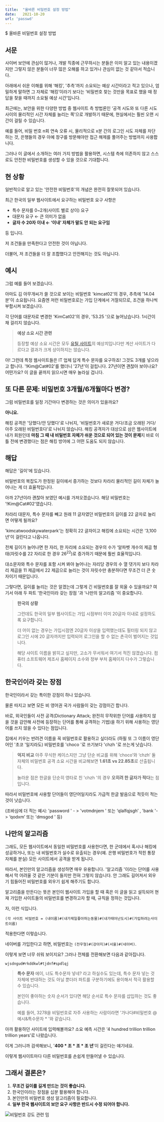 ```yaml
---
title:  "올바른 비밀번호 설정 방법"
date:   2021-10-20
url: 'passwd'
---
```


$ 올바른 비밀번호 설정 방법

## 서문

사이버 보안에 관심이 많거나, 개발 직종에 근무하시는 분들은 이미 알고 있는 내용이겠지만 그렇지 않은 분들이 너무 많은 오해를 하고 있거나 관심이 없는 것 같아서 적습니다.

아래에서 쉬운 이해를 위해 ‘해킹’, '추측'까지 소요되는 예상 시간이라고 적고 있으나, 엄밀하게 말하면 그 자체로 ‘해킹’이라기 보다는 ‘비밀번호 찾는 것만을 목표로 했을 때 정답을 찾을 때까지 소요될 예상 시간’입니다.

최근에는, 보안을 위한 다양한 방법 중 웹사이트 측 방법론인 ‘공격 시도와 또 다른 시도 사이의 물리적인 시간 자체를 늘리는 쪽’으로 개발하기 때문에, 현실에서는 훨씬 오랜 시간이 걸릴 수 있습니다.

예를 들어, 비밀 번호 n회 연속 오류 시, 물리적으로 x분 간의 로그인 시도 자체를 차단하는 것, 은행들의 경우 아예 창구를 방문해야만 접근 해제를 풀어주는 방법까지 사용합니다.

그러나 이 글에서 소개하는 여러 가지 방법을 활용하면, 시스템 측에 의존하지 않고 스스로도 안전한 비밀번호를 생성할 수 있을 것으로 기대합니다.

## 현 상황

일반적으로 알고 있는 '안전한 비밀번호'의 개념은 완전히 잘못되어 있습니다.

최근 한국의 일부 웹사이트에서 요구하는 비밀번호 요구 사항은

- 특수 문자를 0~2개(사이트 별로 상이) 요구
- 대문자 요구 ← 큰 의미가 없음
- **글자 수 20자 이내 ← ‘이내’ 자체가 말도 안 되는 요구임**

등 입니다.

저 조건들을 만족한다고 안전한 것이 아닙니다.

더불어, 저 조건들을 더 잘 조합했다고 안전해지는 것도 아닙니다.

## 예시

그럼 예를 들어 보겠습니다.

아마도 김 아무개씨가 쓸 것으로 보이는 비밀번호 'kimcat02'의 경우, 추측에 '14.04분'이 소요됩니다. 요즘엔 저런 비밀번호로는 가입 단계에서 거절되므로, 조건을 하나씩 부합시켜 보겠습니다.

각 단어를 대문자로 변경한 'KimCat02'의 경우, '53.25 '으로 늘어났습니다. 1시간이 채 걸리지 않습니다.

> **예상 소요 시간 관련**
>
> 등장할 예상 소요 시간은 모두 [유틸 사이트](https://passwordmonster.com/)의 예상치입니다만 계산 사이트가 다르다고 결과가 크게 상이하지는 않습니다.

아! 그런데 특정 웹사이트들은 IT 업체 답게 특수 문자를 요구하죠! 그것도 3개를 넣으라고 합니다. '!Kim@Cat#02'를 했더니 '27년'이 걸립니다. 27년이면 괜찮아 보이나요? 어떤가요? 이 글을 끝까지 읽으시면 매우 놀라실 겁니다.

## 또 다른 문제: 비밀번호 3개월/6개월마다 변경?

그럼 비밀번호를 일정 기간마다 변경하는 것은 의미가 있을까요?

**아니요.**

해킹 공격은 '당했다/안 당했다'로 나뉘지, '비밀번호가 새로운 거다/조금 오래된 거다/아주 오래된 비밀번호다'로 나뉘지 않습니다. 해킹 공격자가 대상으로 삼은 웹사이트에 내가 회원인데 **마침 그 때 내 비밀번호 자체가 쉬운 것으로 되어 있는 것이 문제**지 바로 이틀 전에 변경했다는 점은 해킹 방어에 그 어떤 도움도 되지 않습니다.

## 해답

해답은 '길이'에 있습니다.

비밀번호의 복잡도가 한정된 길이에서 증가하는 것보다 차라리 물리적인 길이 자체가 늘어나는 게 더 효율적입니다.

아까 27년이라 괜찮아 보였던 예시를 가져오겠습니다. 해당 비밀번호는 '!Kim@Cat#02'였습니다.

차라리 대문자, 특수 문자를 빼고 원래 11 글자였던 비밀번호의 길이를 22 글자로 늘리면 어떻게 될까요?

'kimcatwoodskywaterpark'는 정확히 22 글자이고 해킹에 소요되는 시간은 '3,100년'이 걸린다고 나옵니다.

전체 길이가 늘어나면 한 자리, 한 자리에 소요되는 경우의 수가 ‘알파벳 개수의 제곱 형태(자릿수를 22 자리로 한 경우 $26^{22}$)로 증가하기 때문에 훨씬 효율적입니다.

대소문자와 특수 문자를 포함 시켜 봐야 늘어나는 자리당 경우의 수 열 댓가지 보다 차라리 제곱을 11 제곱에서 22 제곱으로 늘리는 것이 자릿수만 충분하다면 무조건 더 큰 숫자이기 때문입니다.

그렇다면, 길이를 늘리는 것은 알겠는데 그렇게 긴 비밀번호를 잘 외울 수 있을까요? 여기서 아래 두 파트 '한국인이라 갖는 장점 '과 '나만의 알고리즘 '이 중요합니다.

> **한국의 상황**
>
> 그런데도 한국의 일부 웹사이트는 가입 시점부터 이미 20글자 이내로 설정하도록 요구합니다.
>
> 더 어이 없는 경우는 가입시점엔 20글자 이상을 입력했는데도 필터링 되지 않고 로그인 시에 20 글자까지만 입력되어 로그인을 할 수 없는 촌극이 벌어지는 것입니다.
>
> 해당 사이트 이름을 밝히고 싶지만, 고소가 무서워서 여기서 적진 않겠습니다. 컴퓨터 소프트웨어 제조사 홈페이지 소수와 정부 부처 홈페이지 다수가 그렇습니다.
>

## 한국인이라 갖는 장점

한국인이라서 갖는 특이한 강점이 하나 있습니다.

물론 따지고 보면 모든 비 영어권 국가 사람들이 갖는 강점이긴 합니다.

바로, 외국인들이 사전 공격(Dictionary Attack; 완전히 무작위한 단어를 사용하지 않을 것을 감안해 사전에 등장하는 단어를 통해 공격하는 기법)을 하기 위해 사용하는 영단어를 쓰지 않을 수 있다는 점입니다.

집에서 키우는 반려견 이름을 꼭 비밀번호로 활용하고 싶더라도 (하필 또 그 이름이 영단어인 '초코 '일지라도) 비밀번호를 'choco '로 쓰기보다 'chzh '로 쓰는게 낫습니다.

> **억지 비교**
> 아주 무식한 케이스지만 그냥 단순 비교를 위해 ‘choco’와 ‘chzh’ 둘 자체의 비밀번호 공격 소요 시간을 비교해보면 **1.61초 vs 22.85초**로 산출됩니다.
>
> 놀라운 점은 한글을 단순히 영타로 친 'chzh '의 경우 **오히려 한 글자가 적다**는 점입니다.

따라서 비밀번호에 사용할 단어들이 영단어일지라도 가급적 한글 발음으로 적듯이 적는 것이 낫습니다.

(조바심에 더 적는 예시: 'password ' - > 'votmdnjem ' 또는 ‘qlalfqjsgh’ , 'bank '- > ‘qodxm’ 또는 'dmsgod ' 등)

## 나만의 알고리즘

그래도, 모든 웹사이트에서 동일한 비밀번호를 사용한다면, 한 군데에서 혹시나 해킹에 성공하거나, 또는 내 비밀번호가 실수로 유출되는 경우(예. 은행 비밀번호가 적힌 통장 자체를 분실) 모든 사이트에서 공격을 받게 됩니다.

따라서, 본인만의 알고리즘을 생성하면 매우 유용합니다. '알고리즘 '이라는 단어를 사용해서 막 어려울 것 같은 기분이 들지만 전혀 그렇지 않습니다. 안 그래도 길어져서 외우기 힘들어진 비밀번호를 외우기 쉽게 해주기도 합니다.

알고리즘을 만든다는 뜻은 본인이 웹사이트 가입을 할 때 혹은 이 글을 읽고 설득되어 현재 가입한 사이트들의 비밀번호를 변경하고자 할 때, 규칙을 정하는 것입니다.

자, 이런 식입니다.

`(각 사이트 비밀번호 = (내이름)#(내가제일좋아하는동물)#(내가태어난도시)#(가입하려는사이트이름)`

적용한다면 이렇습니다.

네이버를 가입한다고 하면, 비밀번호는 `(전우형)#(강아지)#(서울)#(네이버)`.

이렇게 보면 너무 쉬워 보이지요? 그러나 전체를 전환해보면 다음과 같아집니다.

`wjsdngud#rkddkwl#tjdnf#spdlqj`

> **특수 문자**
> 에이, 너도 특수문자 넣네? 라고 하실수도 있는데, 특수 문자 넣는 것 자체에 반대하는 것도 아닐 뿐더러 파트를 구분하기에도 용이해서 적극 활용할 수 있습니다.
>
> 본인이 좋아하는 숫자 순서가 있다면 해당 순서로 특수 문자를 삽입하는 것도 좋습니다.
>
> 예를 들어, 3278을 비밀번호로 자주 사용하는 사람이라면 '가나다#비밀번호 @예시&특수문자 * '와 같습니다.

아까 활용하던 사이트에 입력해볼까요? 소요 예측 시간은 '4 hundred trillion trillion trillion years'로 나왔습니다.

이게 그러니까 검색해보니, '**400 * 조 * 조 * 조 년**'이 걸린다는 얘기네요.

이렇게 웹사이트마다 다른 비밀번호를 손쉽게 만들어낼 수 있습니다.

## 그래서 결론은?

1. **무조건 길이를 길게 만드는 것이 좋습니다.**
2. 한국인이라는 장점을 십분 활용해야 합니다.
3. 본인만의 비밀번호 생성 알고리즘이 필요합니다.
4. **일부 한국 웹사이트의 보안 요구 사항은 반드시 수정 되어야 합니다.**

![비밀번호 강도 관련 밈](/pw-strength.png)

